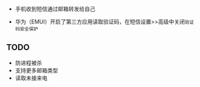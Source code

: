 
* 手机收到短信通过邮箱转发给自己

* 华为（EMUI）开启了第三方应用读取验证码，在短信设置>>高级中关闭`验证码安全保护`

## TODO
* 防进程被杀
* 支持更多邮箱类型
* 读取未接来电  

